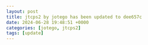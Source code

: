 ```yaml
---
layout: post
title: jtcps2 by jotego has been updated to dee657c
date: 2024-06-28 19:48:51 +0000
categories: [jotego, jtcps2]
tags: [update]
---
```


